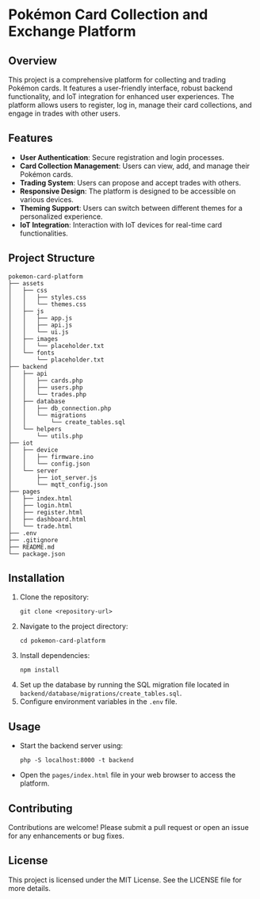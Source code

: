 # Pokémon Card Collection and Exchange Platform

## Overview
This project is a comprehensive platform for collecting and trading Pokémon cards. It features a user-friendly interface, robust backend functionality, and IoT integration for enhanced user experiences. The platform allows users to register, log in, manage their card collections, and engage in trades with other users.

## Features
- **User Authentication**: Secure registration and login processes.
- **Card Collection Management**: Users can view, add, and manage their Pokémon cards.
- **Trading System**: Users can propose and accept trades with others.
- **Responsive Design**: The platform is designed to be accessible on various devices.
- **Theming Support**: Users can switch between different themes for a personalized experience.
- **IoT Integration**: Interaction with IoT devices for real-time card functionalities.

## Project Structure
```
pokemon-card-platform
├── assets
│   ├── css
│   │   ├── styles.css
│   │   └── themes.css
│   ├── js
│   │   ├── app.js
│   │   ├── api.js
│   │   └── ui.js
│   ├── images
│   │   └── placeholder.txt
│   └── fonts
│       └── placeholder.txt
├── backend
│   ├── api
│   │   ├── cards.php
│   │   ├── users.php
│   │   └── trades.php
│   ├── database
│   │   ├── db_connection.php
│   │   └── migrations
│   │       └── create_tables.sql
│   └── helpers
│       └── utils.php
├── iot
│   ├── device
│   │   ├── firmware.ino
│   │   └── config.json
│   └── server
│       ├── iot_server.js
│       └── mqtt_config.json
├── pages
│   ├── index.html
│   ├── login.html
│   ├── register.html
│   ├── dashboard.html
│   └── trade.html
├── .env
├── .gitignore
├── README.md
└── package.json
```

## Installation
1. Clone the repository:
   ```
   git clone <repository-url>
   ```
2. Navigate to the project directory:
   ```
   cd pokemon-card-platform
   ```
3. Install dependencies:
   ```
   npm install
   ```
4. Set up the database by running the SQL migration file located in `backend/database/migrations/create_tables.sql`.
5. Configure environment variables in the `.env` file.

## Usage
- Start the backend server using:
  ```
  php -S localhost:8000 -t backend
  ```
- Open the `pages/index.html` file in your web browser to access the platform.

## Contributing
Contributions are welcome! Please submit a pull request or open an issue for any enhancements or bug fixes.

## License
This project is licensed under the MIT License. See the LICENSE file for more details.
